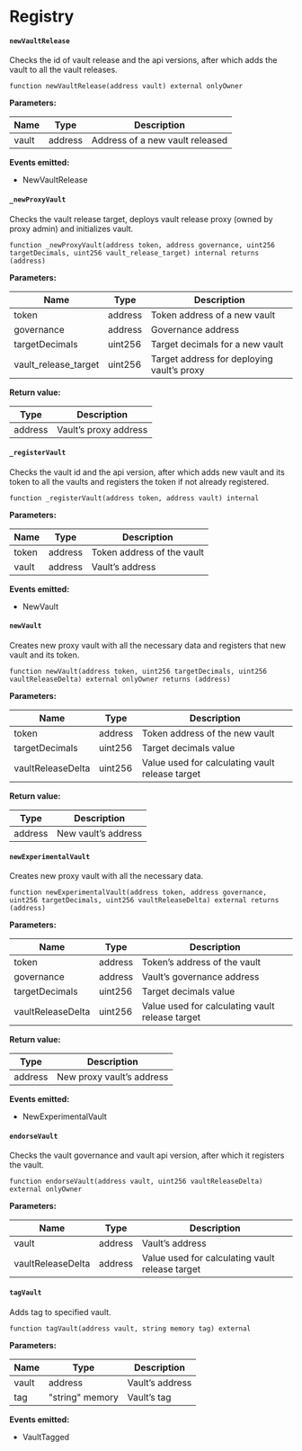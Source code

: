 # Registry

#### **`newVaultRelease`**	

Checks the id of vault release and the api versions, after which adds the vault to all the vault releases.

```
function newVaultRelease(address vault) external onlyOwner
```

**Parameters:**

| Name  | Type    | Description                     |
|-------|---------|---------------------------------|
| vault | address | Address of a new vault released |

**Events emitted:**
- NewVaultRelease

#### **`_newProxyVault`**

Checks the vault release target, deploys vault release proxy (owned by proxy admin) and initializes vault.

```
function _newProxyVault(address token, address governance, uint256 targetDecimals, uint256 vault_release_target) internal returns (address)
```

**Parameters:**

| Name                 | Type    | Description                                |
|----------------------|---------|--------------------------------------------|
| token                | address | Token address of a new vault               |
| governance           | address | Governance address                         |
| targetDecimals       | uint256 | Target decimals for a new vault            |
| vault_release_target | uint256 | Target address for deploying vault’s proxy |

**Return value:**

| Type    | Description           |
|---------|-----------------------|
| address | Vault’s proxy address |

#### **`_registerVault`**	

Checks the vault id and the api version, after which adds new vault and its token to all the vaults and registers the token if not already registered.

```
function _registerVault(address token, address vault) internal
```

**Parameters:**

| Name  | Type    | Description                |
|-------|---------|----------------------------|
| token | address | Token address of the vault |
| vault | address | Vault’s address            |

**Events emitted:**
- NewVault

#### **`newVault`**

Creates new proxy vault with all the necessary data and registers that new vault and its token.

```
function newVault(address token, uint256 targetDecimals, uint256 vaultReleaseDelta) external onlyOwner returns (address)
```

**Parameters:**

| Name              | Type    | Description                                     |
|-------------------|---------|-------------------------------------------------|
| token             | address | Token address of the new vault                  |
| targetDecimals    | uint256 | Target decimals value                           |
| vaultReleaseDelta | uint256 | Value used for calculating vault release target |

**Return value:**

| Type    | Description         |
|---------|---------------------|
| address | New vault’s address |

#### **`newExperimentalVault`**	

Creates new proxy vault with all the necessary data.

```
function newExperimentalVault(address token, address governance, uint256 targetDecimals, uint256 vaultReleaseDelta) external returns (address)
```

**Parameters:**

| Name              | Type    | Description                                     |
|-------------------|---------|-------------------------------------------------|
| token             | address | Token’s address of the vault                    |
| governance        | address | Vault’s governance address                      |
| targetDecimals    | uint256 | Target decimals value                           |
| vaultReleaseDelta | uint256 | Value used for calculating vault release target |

**Return value:**

| Type    | Description               |
|---------|---------------------------|
| address | New proxy vault’s address |

**Events emitted:**
- NewExperimentalVault 

#### **`endorseVault`**

Checks the vault governance and vault api version, after which it registers the vault.

```
function endorseVault(address vault, uint256 vaultReleaseDelta) external onlyOwner
```

**Parameters:**

| Name              | Type    | Description                                     |
|-------------------|---------|-------------------------------------------------|
| vault             | address | Vault’s address                                 |
| vaultReleaseDelta | address | Value used for calculating vault release target |

#### **`tagVault`**	

Adds tag to specified vault.

```
function tagVault(address vault, string memory tag) external
```

**Parameters:**

| Name  | Type          | Description     |
|-------|---------------|-----------------|
| vault | address       | Vault’s address |
| tag   | "string" memory | Vault’s tag     |

**Events emitted:**
- VaultTagged
